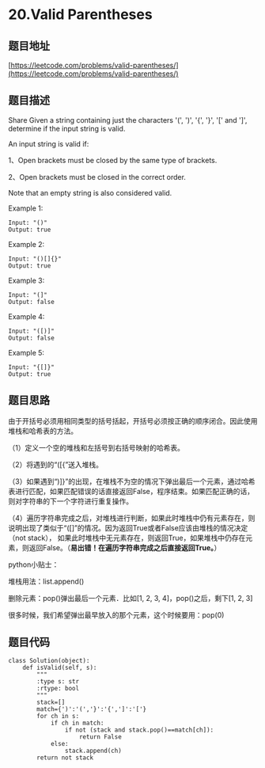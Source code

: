 20.Valid Parentheses
========================
题目地址
--------
[https://leetcode.com/problems/valid-parentheses/](https://leetcode.com/problems/valid-parentheses/)

题目描述
---------
Share
Given a string containing just the characters '(', ')', '{', '}', '[' and ']', determine if the input string is valid.

An input string is valid if:

1、Open brackets must be closed by the same type of brackets.

2、Open brackets must be closed in the correct order.

Note that an empty string is also considered valid.

Example 1:
```
Input: "()"
Output: true
```
Example 2:
```
Input: "()[]{}"
Output: true
```
Example 3:
```
Input: "(]"
Output: false
```
Example 4:
```
Input: "([)]"
Output: false
```
Example 5:
```
Input: "{[]}"
Output: true
```
题目思路
---------
由于开括号必须用相同类型的括号括起，开括号必须按正确的顺序闭合。因此使用堆栈和哈希表的方法。

（1）定义一个空的堆栈和左括号到右括号映射的哈希表。

（2）将遇到的“([{”送入堆栈。

（3）如果遇到“)]}”的出现，在堆栈不为空的情况下弹出最后一个元素，通过哈希表进行匹配，如果匹配错误的话直接返回False，程序结束。如果匹配正确的话，则对字符串的下一个字符进行重复操作。

（4）遍历字符串完成之后，对堆栈进行判断，如果此时堆栈中仍有元素存在，则说明出现了类似于“([]”的情况。因为返回True或者False应该由堆栈的情况决定（not stack），
如果此时堆栈中无元素存在，则返回True，如果堆栈中仍存在元素，则返回False。（**易出错！在遍历字符串完成之后直接返回True。**）

python小贴士：

堆栈用法：list.append()

删除元素：pop()弹出最后一个元素．比如[1, 2, 3, 4]，pop()之后，剩下[1, 2, 3]

很多时候，我们希望弹出最早放入的那个元素，这个时候要用：pop(0)

题目代码
--------
```
class Solution(object):
    def isValid(self, s):
        """
        :type s: str
        :rtype: bool
        """
        stack=[]
        match={')':'(','}':'{',']':'['}
        for ch in s:
            if ch in match:
                if not (stack and stack.pop()==match[ch]):
                    return False
            else:
                stack.append(ch)
        return not stack
```

